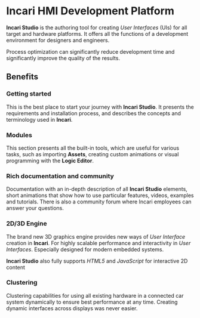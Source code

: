 # Incari HMI Development Platform

**Incari Studio** is the authoring tool for creating *User Interfaces* \(UIs\) for all target and hardware platforms. It offers all the functions of a development environment for designers and engineers.

Process optimization can significantly reduce development time and significantly improve the quality of the results.

## Benefits

### Getting started

This is the best place to start your journey with **Incari Studio**. It presents the requirements and installation process, and describes the concepts and terminology used in **Incari**.

### Modules

This section presents all the built-in tools, which are useful for various tasks, such as importing **Assets**, creating custom animations or visual programming with the **Logic Editor**.

### Rich documentation and community

Documentation with an in-depth description of all **Incari Studio** elements, short animations that show how to use particular features, videos, examples and tutorials. There is also a community forum where Incari employees can answer your questions.

### 2D/3D Engine

The brand new 3D graphics engine provides new ways of *User Interface* creation in **Incari**. For highly scalable performance and interactivity in *User Interfaces*. Especially designed for modern embedded systems.

**Incari Studio** also fully supports _HTML5_ and _JavaScript_ for interactive 2D content

### Clustering

Clustering capabilities for using all existing hardware in a connected car system dynamically to ensure best performance at any time. Creating dynamic interfaces across displays was never easier.

